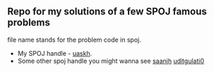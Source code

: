 ## Repo for my solutions of a few SPOJ famous problems

file name stands for the problem code in spoj.

* My SPOJ handle - [uaskh](http://www.spoj.com/users/uaskh/).
* Some other spoj handle you might wanna see
                   [saanjh](http://www.spoj.com/users/saanjh)
                   [uditgulati0](http://www.spoj.com/users/uditgulati0/)
                   

